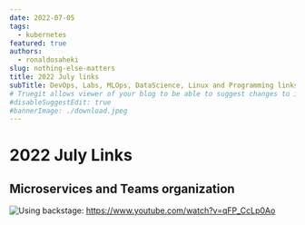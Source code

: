 ```yaml
---
date: 2022-07-05
tags:
  - kubernetes
featured: true
authors:
  - ronaldosaheki
slug: nothing-else-matters
title: 2022 July links
subTitle: DevOps, Labs, MLOps, DataScience, Linux and Programming links.
# Truegit allows viewer of your blog to be able to suggest changes to it. To disable that, use this flag.
#disableSuggestEdit: true
#bannerImage: ./download.jpeg
---
```


# 2022 July Links

## Microservices and Teams organization

![Using backstage](https://img.youtube.com/vi/qFP_CcLp0Ao/0.jpg):
https://www.youtube.com/watch?v=qFP_CcLp0Ao
